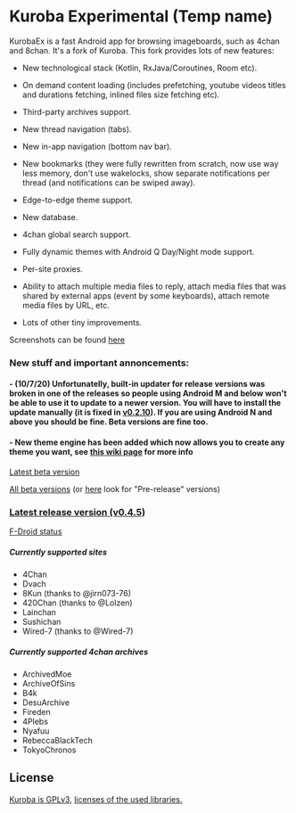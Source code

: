 
# Kuroba Experimental (Temp name)

KurobaEx is a fast Android app for browsing imageboards, such as 4chan and 8chan. It's a fork of Kuroba. This fork provides lots of new features:

- New technological stack (Kotlin, RxJava/Coroutines, Room etc).

- On demand content loading (includes prefetching, youtube videos titles and durations fetching, inlined files size fetching etc).

- Third-party archives support.

- New thread navigation (tabs).

- New in-app navigation (bottom nav bar).

- New bookmarks (they were fully rewritten from scratch, now use way less memory, don't use wakelocks, show separate notifications per thread (and notifications can be swiped away).

- Edge-to-edge theme support.

- New database.

- 4chan global search support.

- Fully dynamic themes with Android Q Day/Night mode support.

- Per-site proxies.

- Ability to attach multiple media files to reply, attach media files that was shared by external apps (event by some keyboards), attach remote media files by URL, etc.

- Lots of other tiny improvements.

Screenshots can be found [here](https://github.com/K1rakishou/Kuroba-Experimental/tree/develop/fastlane/metadata/android/en-US/images)

### New stuff and important annoncements:

#### - (10/7/20) Unfortunatelly, built-in updater for release versions was broken in one of the releases so people using Android M and below won't be able to use it to update to a newer version. You will have to install  the update manually (it is fixed in [v0.2.10](https://github.com/K1rakishou/Kuroba-Experimental/releases/tag/v0.2.10-release)). If you are using Android N and above you should be fine. Beta versions are fine too.

#### - New theme engine has been added which now allows you to create any theme you want, see [this wiki page](https://github.com/K1rakishou/Kuroba-Experimental/wiki/Dynamic-themes) for more info

[Latest beta version](https://kuroba.io:8443/latest_apk)

[All beta versions](https://kuroba.io:8443/apks/0) (or [here](https://github.com/K1rakishou/Kuroba-Experimental/releases) look for "Pre-release" versions)

### [Latest release version (v0.4.5)](https://github.com/K1rakishou/Kuroba-Experimental/releases/tag/v0.4.5-release)

[F-Droid status](https://gitlab.com/fdroid/fdroiddata/-/merge_requests/7450)

##### Currently supported sites
- 4Chan
- Dvach
- 8Kun (thanks to @jirn073-76)
- 420Chan (thanks to @Lolzen)
- Lainchan
- Sushichan
- Wired-7 (thanks to @Wired-7)

##### Currently supported 4chan archives
- ArchivedMoe
- ArchiveOfSins
- B4k
- DesuArchive
- Fireden 
- 4Plebs 
- Nyafuu 
- RebeccaBlackTech
- TokyoChronos

## License
[Kuroba is GPLv3](https://github.com/K1rakishou/Kuroba-Experimental/blob/develop/COPYING.txt), [licenses of the used libraries.](https://github.com/K1rakishou/Kuroba-Experimental/blob/develop/Kuroba/app/src/main/assets/html/licenses.html)
